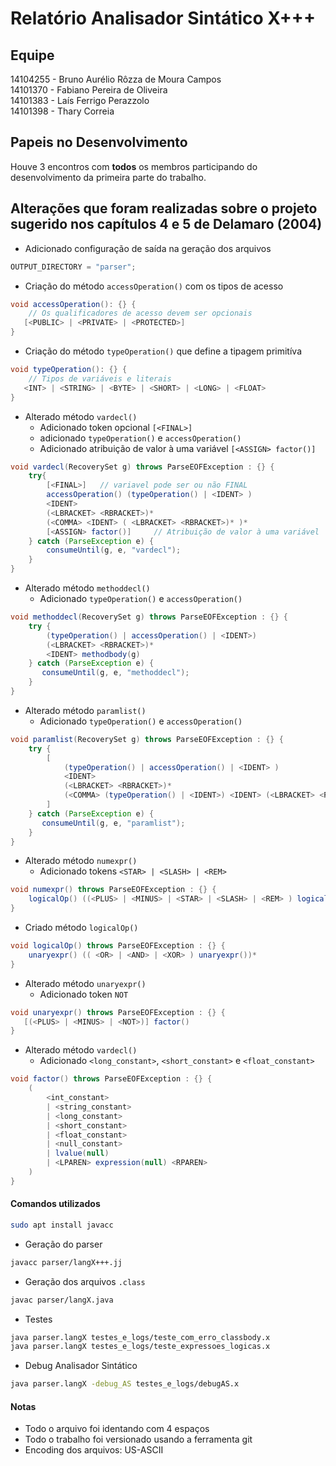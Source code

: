# Relatório Analisador Sintático X+++

## Equipe
14104255 - Bruno Aurélio Rôzza de Moura Campos<br/>
14101370 - Fabiano Pereira de Oliveira<br/>
14101383 - Laís Ferrigo Perazzolo<br/>
14101398 - Thary Correia<br/>

## Papeis no Desenvolvimento
Houve 3 encontros com **todos** os membros participando do desenvolvimento da primeira parte do trabalho.


## Alterações que foram realizadas sobre o projeto sugerido nos capítulos 4 e 5 de Delamaro (2004)

- Adicionado configuração de saída na geração dos arquivos

```java
OUTPUT_DIRECTORY = "parser";
```

- Criação do método `accessOperation()` com os tipos de acesso

```java
void accessOperation(): {} {
    // Os qualificadores de acesso devem ser opcionais
   [<PUBLIC> | <PRIVATE> | <PROTECTED>]
}
```

- Criação do método `typeOperation()` que define a tipagem primitíva

```java
void typeOperation(): {} {
    // Tipos de variáveis e literais
   <INT> | <STRING> | <BYTE> | <SHORT> | <LONG> | <FLOAT>
}
```

- Alterado método `vardecl()`
    - Adicionado token opcional `[<FINAL>]`
    - adicionado `typeOperation()` e `accessOperation()`
    - Adicionado atribuição de valor à uma variável `[<ASSIGN> factor()]`

```java
void vardecl(RecoverySet g) throws ParseEOFException : {} {
    try{
        [<FINAL>]   // variavel pode ser ou não FINAL
        accessOperation() (typeOperation() | <IDENT> )
        <IDENT>
        (<LBRACKET> <RBRACKET>)*
        (<COMMA> <IDENT> ( <LBRACKET> <RBRACKET>)* )*
        [<ASSIGN> factor()]     // Atribuição de valor à uma variável
    } catch (ParseException e) {
        consumeUntil(g, e, "vardecl");
    }
}
```

- Alterado método `methoddecl()`
    - Adicionado `typeOperation()` e `accessOperation()`

```java
void methoddecl(RecoverySet g) throws ParseEOFException : {} {
    try {
        (typeOperation() | accessOperation() | <IDENT>)
        (<LBRACKET> <RBRACKET>)*
        <IDENT> methodbody(g)
    } catch (ParseException e) {
       consumeUntil(g, e, "methoddecl");
    }
}
```

- Alterado método `paramlist()`
    - Adicionado `typeOperation()` e `accessOperation()`

```java
void paramlist(RecoverySet g) throws ParseEOFException : {} {
    try {
        [
            (typeOperation() | accessOperation() | <IDENT> )
            <IDENT>
            (<LBRACKET> <RBRACKET>)*
            (<COMMA> (typeOperation() | <IDENT>) <IDENT> (<LBRACKET> <RBRACKET>)* )*
        ]
    } catch (ParseException e) {
       consumeUntil(g, e, "paramlist");
    }
}
```

- Alterado método `numexpr()`
    - Adicionado tokens  `<STAR> | <SLASH> | <REM>` 

```java
void numexpr() throws ParseEOFException : {} {
    logicalOp() ((<PLUS> | <MINUS> | <STAR> | <SLASH> | <REM> ) logicalOp())*
}
```

- Criado método `logicalOp()`

```java
void logicalOp() throws ParseEOFException : {} {
    unaryexpr() (( <OR> | <AND> | <XOR> ) unaryexpr())*
}
```

- Alterado método `unaryexpr()`
    - Adicionado token `NOT`

```java
void unaryexpr() throws ParseEOFException : {} {
   [(<PLUS> | <MINUS> | <NOT>)] factor()
}
```

- Alterado método `vardecl()`
    - Adicionado `<long_constant>`, `<short_constant>` e `<float_constant>`

```java
void factor() throws ParseEOFException : {} {
    (
        <int_constant>
        | <string_constant>
        | <long_constant>
        | <short_constant>
        | <float_constant>
        | <null_constant>
        | lvalue(null)
        | <LPAREN> expression(null) <RPAREN>
    )
}
```

#### Comandos utilizados
```bash
sudo apt install javacc
```

- Geração do parser 
```bash
javacc parser/langX+++.jj
```

- Geração dos arquivos `.class` 
```bash
javac parser/langX.java
```

- Testes
```bash
java parser.langX testes_e_logs/teste_com_erro_classbody.x
java parser.langX testes_e_logs/teste_expressoes_logicas.x
```

- Debug Analisador Sintático
```bash
java parser.langX -debug_AS testes_e_logs/debugAS.x
```

#### Notas
- Todo o arquivo foi identando com 4 espaços
- Todo o trabalho foi versionado usando a ferramenta git
- Encoding dos arquivos: US-ASCII
